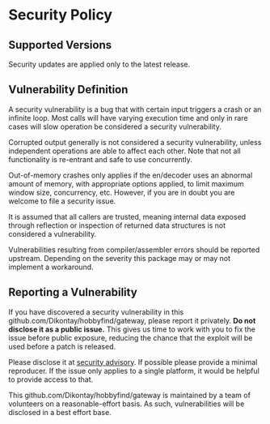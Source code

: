 # Security Policy

## Supported Versions

Security updates are applied only to the latest release.

## Vulnerability Definition

A security vulnerability is a bug that with certain input triggers a crash or an infinite loop. Most calls will have varying execution time and only in rare cases will slow operation be considered a security vulnerability.

Corrupted output generally is not considered a security vulnerability, unless independent operations are able to affect each other. Note that not all functionality is re-entrant and safe to use concurrently.

Out-of-memory crashes only applies if the en/decoder uses an abnormal amount of memory, with appropriate options applied, to limit maximum window size, concurrency, etc. However, if you are in doubt you are welcome to file a security issue.

It is assumed that all callers are trusted, meaning internal data exposed through reflection or inspection of returned data structures is not considered a vulnerability.

Vulnerabilities resulting from compiler/assembler errors should be reported upstream. Depending on the severity this package may or may not implement a workaround.

## Reporting a Vulnerability

If you have discovered a security vulnerability in this github.com/Dikontay/hobbyfind/gateway, please report it privately. **Do not disclose it as a public issue.** This gives us time to work with you to fix the issue before public exposure, reducing the chance that the exploit will be used before a patch is released.

Please disclose it at [security advisory](https://github.com/klauspost/compress/security/advisories/new). If possible please provide a minimal reproducer. If the issue only applies to a single platform, it would be helpful to provide access to that.

This github.com/Dikontay/hobbyfind/gateway is maintained by a team of volunteers on a reasonable-effort basis. As such, vulnerabilities will be disclosed in a best effort base.
